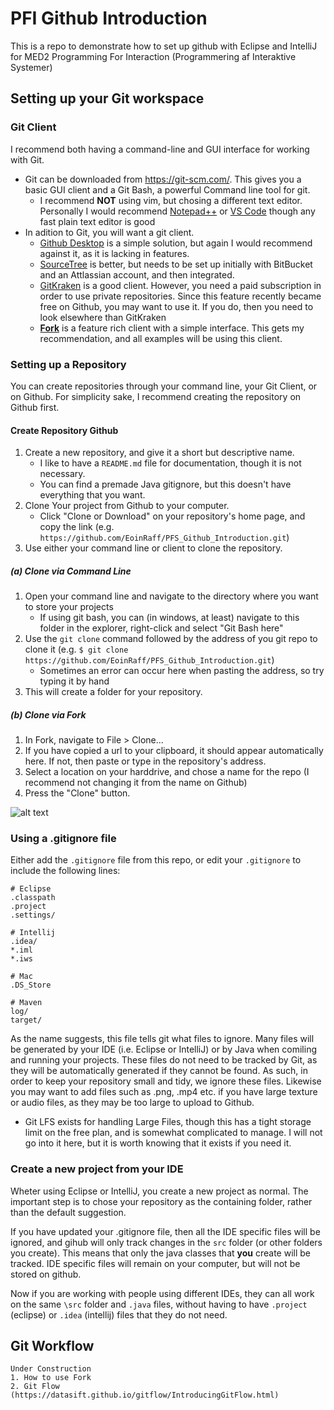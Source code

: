 # PFI Github Introduction
This is a repo to demonstrate how to set up github with Eclipse and IntelliJ for MED2 Programming For Interaction (Programmering af Interaktive Systemer)

## Setting up your Git workspace

### Git Client
I recommend both having a command-line and GUI interface for working with Git.
* Git can be downloaded from https://git-scm.com/. This gives you a basic GUI client and a Git Bash, a powerful Command line tool for git.
    * I recommend **NOT** using vim, but chosing a different text editor. Personally I would recommend [Notepad++](https://notepad-plus-plus.org/) or [VS Code](https://code.visualstudio.com/) though any fast plain text editor is good
* In adition to Git, you will want a git client. 
    * [Github Desktop](https://desktop.github.com/) is a simple solution, but again I would recommend against it, as it is lacking in features. 
    * [SourceTree](https://www.sourcetreeapp.com/) is better, but needs to be set up initially with BitBucket and an Attlassian account, and then integrated.
    * [GitKraken](https://www.gitkraken.com/) is a good client. However, you need a paid subscription in order to use private repositories. Since this feature recently became free on Github, you may want to use it. If you do, then you need to look elsewhere than GitKraken
    * [**Fork**](https://git-fork.com/) is a feature rich client with a simple interface. This gets my recommendation, and all examples will be using this client.
    
### Setting up a Repository
You can create repositories through your command line, your Git Client, or on Github. For simplicity sake, I recommend creating the repository on Github first.

#### Create Repository Github
1. Create a new repository, and give it a short but descriptive name.
    * I like to have a `README.md` file for documentation, though it is not necessary.
    * You can find a premade Java gitignore, but this doesn't have everything that you want.
2. Clone Your project from Github to your computer.
    * Click "Clone or Download" on your repository's home page, and copy the link (e.g. `https://github.com/EoinRaff/PFS_Github_Introduction.git`)
3. Use either your command line or client to clone the repository.

##### (a) Clone via Command Line
1. Open your command line and navigate to the directory where you want to store your projects
    * If using git bash, you can (in windows, at least) navigate to this folder in the explorer, right-click and select "Git Bash here"
2. Use the `git clone` command followed by the address of you git repo to clone it (e.g. `$ git clone https://github.com/EoinRaff/PFS_Github_Introduction.git`)
    * Sometimes an error can occur here when pasting the address, so try typing it by hand
3. This will create a folder for your repository.

##### (b) Clone via Fork
1. In Fork, navigate to File > Clone...
2. If you have copied a url to your clipboard, it should appear automatically here. If not, then paste or type in the repository's address.
3. Select a location on your harddrive, and chose a name for the repo (I recommend not changing it from the name on Github)
4. Press the "Clone" button.

![alt text](https://github.com/EoinRaff/TA_Tutorial_Images/blob/master/PFI_Git_Intro/fork_clone.png "Cloning a project in Fork")


### Using a .gitignore file
Either add the `.gitignore` file from this repo, or edit your `.gitignore` to include the following lines:
```
# Eclipse
.classpath
.project
.settings/

# Intellij
.idea/
*.iml
*.iws

# Mac
.DS_Store

# Maven
log/
target/
```

As the name suggests, this file tells git what files to ignore.
Many files will be generated by your IDE (i.e. Eclipse or IntelliJ) or by Java when comiling and running your projects. 
These files do not need to be tracked by Git, as they will be automatically generated if they cannot be found.
As such, in order to keep your repository small and tidy, we ignore these files.
Likewise you may want to add files such as .png, .mp4 etc. if you have large texture or audio files, as they may be too large to upload to Github. 
* Git LFS exists for handling Large Files, though this has a tight storage limit on the free plan, and is somewhat complicated to manage. I will not go into it here, but it is worth knowing that it exists if you need it.

### Create a new project from your IDE
Wheter using Eclipse or IntelliJ, you create a new project as normal. The important step is to chose your repository as the containing folder, rather than the default suggestion.

If you have updated your .gitignore file, then all the IDE specific files will be ignored, and gihub will only track changes in the `src` folder (or other folders you create). 
This means that only the java classes that **you** create will be tracked. IDE specific files will remain on your computer, but will not be stored on github. 

Now if you are working with people using different IDEs, they can all work on the same `\src` folder and `.java` files, without having to have `.project` (eclipse) or `.idea` (intellij) files that they do not need.

## Git Workflow
```
Under Construction
1. How to use Fork
2. Git Flow (https://datasift.github.io/gitflow/IntroducingGitFlow.html)
```
